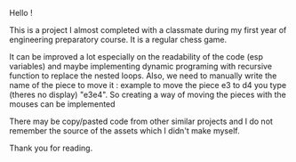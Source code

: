 Hello ! 

This is a project I almost completed with a classmate during my first year of engineering preparatory course. It is a regular chess game.

It can be improved a lot especially on the readability of the code (esp variables) and maybe implementing dynamic programing with recursive function to replace the nested loops. Also, we need to manually write the name of the piece to move it : 
example to move the piece e3 to d4 you type (theres no display)  "e3e4". So creating a way of moving the pieces with the mouses can be implemented

There may be copy/pasted code from other similar projects and I do not remember the source of the assets which I didn't make myself. 


Thank you for reading. 
